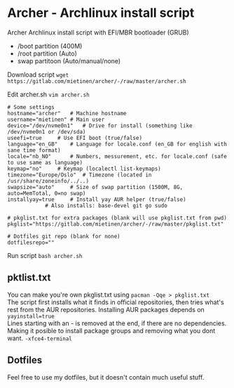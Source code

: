 # Archer - Archlinux install script

Archer Archlinux install script with EFI/MBR bootloader (GRUB)

* /boot partition (400M)
* /root partition (Auto)
* swap partitoon (Auto/manual/none)

Download script `wget https://gitlab.com/mietinen/archer/-/raw/master/archer.sh`

Edit archer.sh `vim archer.sh`

```
# Some settings
hostname="archer"	# Machine hostname
username="mietinen"	# Main user
device="/dev/nvme0n1"	# Drive for install (something like /dev/nvme0n1 or /dev/sda)
useefi=true		# Use EFI boot (true/false)
language="en_GB"	# Language for locale.conf (en_GB for english with sane time format)
locale="nb_NO"		# Numbers, messurement, etc. for locale.conf (safe to use same as language)
keymap="no"		# Keymap (localectl list-keymaps)
timezone="Europe/Oslo"	# Timezone (located in /usr/share/zoneinfo/../..)
swapsize="auto"		# Size of swap partition (1500M, 8G, auto=MemTotal, 0=no swap)
installyay=true		# Install yay AUR helper (true/false)
			# Also installs: base-devel git go sudo

# pkglist.txt for extra packages (blank will use pkglist.txt from pwd)
pkglist="https://gitlab.com/mietinen/archer/-/raw/master/pkglist.txt"

# Dotfiles git repo (blank for none)
dotfilesrepo=""
```

Run script `bash archer.sh`

## pktlist.txt

You can make you're own pkglist.txt using `pacman -Qqe > pkglist.txt`  
The script first installs what it finds in official repositories, then tries what's rest from the AUR repositories. Installing AUR packages depends on `yayinstall=true`  
Lines starting with an - is removed at the end, if there are no dependencies. Making it posible to install package groups and removing what you dont want. `-xfce4-terminal`

## Dotfiles

Feel free to use my dotfiles, but it doesn't contain much useful stuff.
